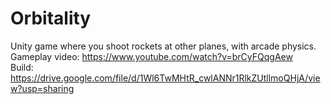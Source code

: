 # Orbitality
Unity game where you shoot rockets at other planes, with arcade physics.  
Gameplay video: https://www.youtube.com/watch?v=brCyFQqgAew  
Build: https://drive.google.com/file/d/1Wl6TwMHtR_cwlANNr1RlkZUtllmoQHjA/view?usp=sharing
